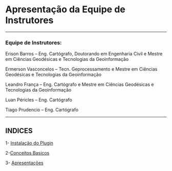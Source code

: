 # Apresentação da Equipe de Instrutores


---
### ​Equipe de Instrutores:

Erison Barros – Eng. Cartógrafo, Doutorando em Engenharia Civil e Mestre em Ciências Geodésicas e Tecnologias da Geoinformação

Ermerson Vasconcelos – Tecn. Geprocessamento e Mestre em Ciências Geodésicas e Tecnologias da Geoinformação

Leandro França – Eng. Cartógrafo e Mestre em Ciências Geodésicas e Tecnologias da Geoinformação

Luan Péricles – Eng. Cartógrafo

Tiago Prudencio – Eng. Cartógrafo

---
##  INDICES
1- [Instalação do Plugin](README.md)

2-[Conceitos Basicos](https://github.com/ErisonBarros/certifica-o/blob/erison.barros/conceitos%20Basicos.pdf)

3- [Apresentações]()